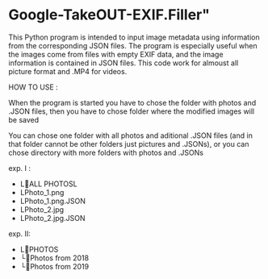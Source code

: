 # Google-TakeOUT-EXIF.Filler" 
This Python program is intended to input image metadata using information from the corresponding JSON files.
The program is especially useful when the images come from files with empty EXIF data, and the image information is contained in JSON files.
This code work for almoust all picture format and .MP4 for videos.

HOW TO USE :
 
When the program is started you have to chose the folder with photos and .JSON files, then you have to chose folder where the modified images will be saved

You can chose one folder with all photos and aditional .JSON files (and in that folder cannot be other folders just pictures and .JSONs), 
or you can chose directory with more folders with photos and .JSONs 

exp. I : 
- L📁ALL PHOTOSL
-    LPhoto_1.png
-    LPhoto_1.png.JSON
-    LPhoto_2.jpg
-    LPhoto_2.jpg.JSON

exp. II: 
- L📁PHOTOS
- └📁Photos from 2018
- └📁Photos from 2019

  

